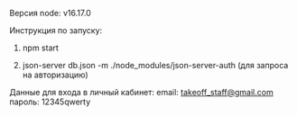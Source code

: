 Версия node: v16.17.0

Инструкция по запуску:

1) npm start

2) json-server db.json -m ./node_modules/json-server-auth (для запроса на авторизацию)

Данные для входа в личный кабинет:
email: takeoff_staff@gmail.com
пароль: 12345qwerty
